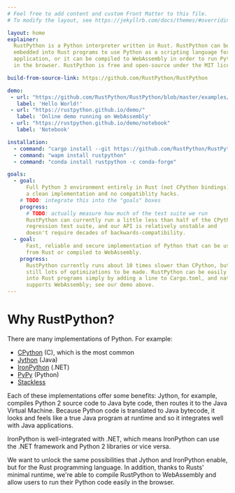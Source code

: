 ```yaml
---
# Feel free to add content and custom Front Matter to this file.
# To modify the layout, see https://jekyllrb.com/docs/themes/#overriding-theme-defaults

layout: home
explainer:
  RustPython is a Python interpreter written in Rust. RustPython can be
  embedded into Rust programs to use Python as a scripting language for your
  application, or it can be compiled to WebAssembly in order to run Python
  in the browser. RustPython is free and open-source under the MIT license.

build-from-source-link: https://github.com/RustPython/RustPython

demo:
 - url: "https://github.com/RustPython/RustPython/blob/master/examples/hello_embed.rs"
   label: 'Hello World!'
 - url: "https://rustpython.github.io/demo/"
   label: 'Online demo running on WebAssembly'
 - url: "https://rustpython.github.io/demo/notebook"
   label: 'Notebook'

installation:
  - command: "cargo install --git https://github.com/RustPython/RustPython"
  - command: "wapm install rustpython"
  - command: "conda install rustpython -c conda-forge"

goals:
  - goal:
      Full Python 3 environment entirely in Rust (not CPython bindings), with
      a clean implementation and no compatiblity hacks.
    # TODO: integrate this into the "goals" boxes
    progress:
      # TODO: actually measure how much of the test suite we run
      RustPython can currently run a little less than half of the CPython
      regression test suite, and our API is relatively unstable and
      doesn't require decades of backwards-compatibility.
  - goal:
      Fast, reliable and secure implementation of Python that can be used
      from Rust or compiled to WebAssembly.
    progress:
      RustPython currently runs about 10 times slower than CPython, but there's
      still lots of optimizations to be made. RustPython can be easily embedded
      into Rust programs simply by adding a line to Cargo.toml, and natively
      supports WebAssembly; see our demo above.
---
```


# Why RustPython?

There are many implementations of Python. For example:
- [CPython](https://github.com/python/cpython) (C), which is the most common
- [Jython](https://www.jython.org/) (Java)
- [IronPython](https://ironpython.net/) (.NET)
- [PyPy](https://www.pypy.org/) (Python)  
- [Stackless](http://www.stackless.com/)

Each of these implementations offer some benefits: Jython, for example, compiles Python 2 source code to Java byte code, then routes it to the Java Virtual Machine. Because Python code is translated to Java bytecode, it looks and feels like a true Java program at runtime and so it integrates well with Java applications.   

IronPython is well-integrated with .NET, which means IronPython can use the .NET framework and Python 2 libraries or vice versa.

We want to unlock the same possibilities that Jython and IronPython enable, but for the Rust programming language. In addition, thanks to Rusts' minimal runtime, we're able to compile RustPython to WebAssembly and allow users to run their Python code easily in the browser.
